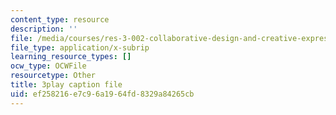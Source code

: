 ```yaml
---
content_type: resource
description: ''
file: /media/courses/res-3-002-collaborative-design-and-creative-expression-with-arduino-microcontrollers-january-iap-2017/ef258216e7c96a1964fd8329a84265cb_kP_1zySn3Rw.srt
file_type: application/x-subrip
learning_resource_types: []
ocw_type: OCWFile
resourcetype: Other
title: 3play caption file
uid: ef258216-e7c9-6a19-64fd-8329a84265cb
---
```

